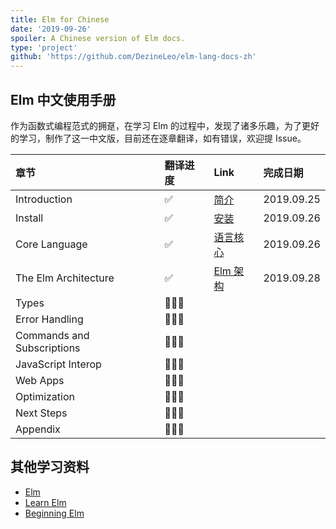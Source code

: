 ```yaml
---
title: Elm for Chinese
date: '2019-09-26'
spoiler: A Chinese version of Elm docs.
type: 'project'
github: 'https://github.com/DezineLeo/elm-lang-docs-zh'
---
```


## Elm 中文使用手册

作为函数式编程范式的拥趸，在学习 Elm 的过程中，发现了诸多乐趣，为了更好的学习，制作了这一中文版，目前还在逐章翻译，如有错误，欢迎提 Issue。

| 章节 | 翻译进度 | Link | 完成日期 |
|:----|:--------|:-----|:-------|
| Introduction | ✅ | [简介](https://github.com/DezineLeo/elm-lang-docs-zh/tree/master/docs/guide/introduction) | 2019.09.25 |
| Install | ✅ | [安装](https://github.com/DezineLeo/elm-lang-docs-zh/tree/master/docs/guide/install) | 2019.09.26 |
| Core Language | ✅ | [语言核心](https://github.com/DezineLeo/elm-lang-docs-zh/tree/master/docs/guide/core-language) | 2019.09.26 |
| The Elm Architecture | ✅ | [Elm 架构](https://github.com/DezineLeo/elm-lang-docs-zh/tree/master/docs/guide/the-elm-architecture) | 2019.09.28 |
| Types | 👨🏻‍💻 |  |  |
| Error Handling | 👨🏻‍💻 |  |  |
| Commands and Subscriptions | 👨🏻‍💻 |  |  |
| JavaScript Interop | 👨🏻‍💻 |  |  |
| Web Apps | 👨🏻‍💻 |  |  |
| Optimization | 👨🏻‍💻 |  |  |
| Next Steps | 👨🏻‍💻 |  |  |
| Appendix | 👨🏻‍💻 |  |  |

## 其他学习资料

+ [Elm](https://elm-lang.org/)
+ [Learn Elm](https://github.com/dwyl/learn-elm)
+ [Beginning Elm](https://elmprogramming.com/)